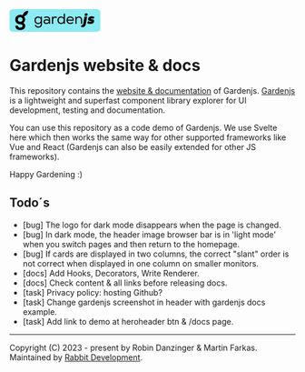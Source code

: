 <a href="https://github.com/gardenjs/gardenjs" target="_blank"><img src="https://raw.githubusercontent.com/gardenjs/branding/main/badge/badge_gardenjs.svg"></a>


# Gardenjs website & docs

This repository contains the <a href="https://gardenjs.org/" target="_blank">website & documentation</a> of Gardenjs. <a href="https://github.com/rabbitdevelopment/garden" target="_blank">Gardenjs</a> is a lightweight and superfast component library explorer for UI development, testing and documentation.

You can use this repository as a code demo of Gardenjs. We use Svelte here which then works the same way for other supported frameworks like Vue and React (Gardenjs can also be easily extended for other JS frameworks).

Happy Gardening :)

## Todo´s

- [bug] The logo for dark mode disappears when the page is changed.
- [bug] In dark mode, the header image browser bar is in 'light mode' when you switch pages and then return to the homepage.
- [bug] If cards are displayed in two columns, the correct "slant" order is not correct when displayed in one column on smaller monitors.
- [docs] Add Hooks, Decorators, Write Renderer.
- [docs] Check content & all links before releasing docs.
- [task] Privacy policy: hosting Github?
- [task] Change gardenjs screenshot in header with gardenjs docs example.
- [task] Add link to demo at heroheader btn & /docs page.

---
Copyright (C) 2023 - present by Robin Danzinger & Martin Farkas. Maintained by [Rabbit Development](https://www.rabbitdevelopment.com).
